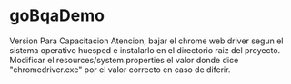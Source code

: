 # goBqaDemo
Version Para Capacitacion
Atencion, bajar el chrome web driver segun el sistema operativo huesped e instalarlo en el directorio raiz del proyecto.
Modificar el resources/system.properties el valor donde dice "chromedriver.exe" por el valor correcto en caso de diferir.
